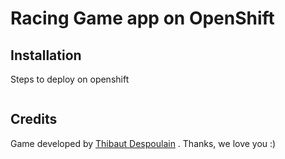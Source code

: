 Racing Game app on OpenShift
========================
## Installation
Steps to deploy on openshift

```
```

## Credits
Game developed by [Thibaut Despoulain](http://bkcore.com) . Thanks, we love you :)
 
 
 
